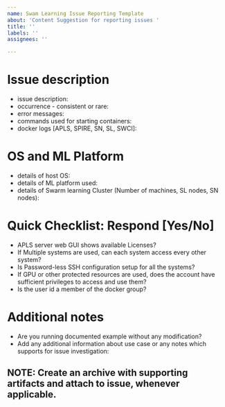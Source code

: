 ```yaml
---
name: Swam Learning Issue Reporting Template
about: 'Content Suggestion for reporting issues '
title: ''
labels: ''
assignees: ''

---
```


#  Issue description
- issue description:
- occurrence - consistent or rare: 
- error messages: 
- commands used for starting containers: 
- docker logs [APLS, SPIRE, SN, SL, SWCI]: 

# OS and ML Platform
- details of host OS: 
- details of ML platform used: 
- details of Swarm learning Cluster (Number of machines, SL nodes, SN nodes): 

# Quick Checklist: Respond [Yes/No]
- APLS server web GUI shows available Licenses?
- If Multiple systems are used, can each system access every other system?
- Is Password-less SSH configuration setup for all the systems?
- If GPU or other protected resources are used, does the account have sufficient privileges to access and use them?
- Is the user id a member of the docker group?

# Additional notes
- Are you running documented example without any modification?
- Add any additional information about use case or any notes which supports for issue investigation: 

## NOTE: Create an archive with supporting artifacts and attach to issue, whenever applicable.
